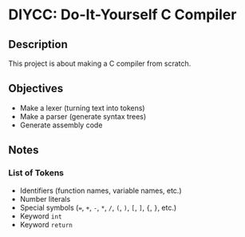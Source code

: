 # DIYCC: Do-It-Yourself C Compiler

## Description

This project is about making a C compiler from scratch.

## Objectives

* Make a lexer (turning text into tokens)
* Make a parser (generate syntax trees)
* Generate assembly code

## Notes

### List of Tokens

* Identifiers (function names, variable names, etc.)
* Number literals
* Special symbols (`=`, `+`, `-`, `*`, `/`, `(`, `)`, `[`, `]`, `{`, `}`, etc.)
* Keyword `int`
* Keyword `return`

